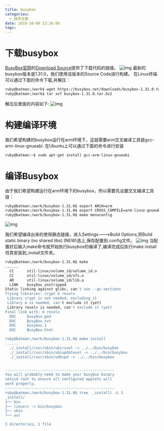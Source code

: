 ```yaml
---
title: busybox
categories:
  - 技术文章
date: 2019-10-09 23:26:09
tags:
---
```


# 下载busybox
[BusyBox官网](https://busybox.net/)的[Download Source](https://git.busybox.net/busybox/)提供了下载代码的链接。
![img](/files/busybox/busyboxwebsite.png)
最新的busybox版本是1.31.0，我们使用该版本的Source Code进行构建。
在Linux终端可以通过下面的命令下载,并解压：
```bash
ruby@batman:/work$ wget https://busybox.net/downloads/busybox-1.31.0.tar.bz2
ruby@batman:/work$ tar xvf busybox-1.31.0.tar.bz2 
```
解压后里面的内容如下:
![img](/files/busybox/busyboxsourcedir.png)


# 构建编译环境
我们希望构建的busybox运行在arm环境下，这就需要arm交叉编译工具链gcc-arm-linux-gnueabi.
在Ubuntu上可以通过下面的命令进行安装
```bash
ruby@batman:~$ sudo apt-get install gcc-arm-linux-gnueabi
```

# 编译Busybox
由于我们希望构建运行在arm环境下的busybox，所以需要先设置交叉编译工具链：
```bash
ruby@batman:/work/busybox-1.31.0$ export ARCH=arm
ruby@batman:/work/busybox-1.31.0$ export CROSS_COMPILE=arm-linux-gnueabi-
ruby@batman:/work/busybox-1.31.0$ make menuconfig
```
![img](/files/busybox/busyboxcompileconfig.png)

我们希望编译出来的使用静态链接，进入Settings--->Build Options,将Build static binary (no shared libs) (NEW)选上,保存配置到.config文件。
![img](/files/busybox/busyboxcompileconfigstaticbinary.png)
当配置好后输入make命令就开始执行busybox的编译了,编译完成后执行make install将其安装到_install文件夹。
```bash
ruby@batman:/work/busybox-1.31.0$ make
......
  CC      util-linux/volume_id/volume_id.o
  CC      util-linux/volume_id/xfs.o
  AR      util-linux/volume_id/lib.a
  LINK    busybox_unstripped
Static linking against glibc, can't use --gc-sections
Trying libraries: crypt m resolv
 Library crypt is not needed, excluding it
 Library m is needed, can't exclude it (yet)
 Library resolv is needed, can't exclude it (yet)
Final link with: m resolv
  DOC     busybox.pod
  DOC     BusyBox.txt
  DOC     busybox.1
  DOC     BusyBox.html

ruby@batman:/work/busybox-1.31.0$ make install
......
  ./_install//usr/sbin/ubirsvol -> ../../bin/busybox
  ./_install//usr/sbin/ubiupdatevol -> ../../bin/busybox
  ./_install//usr/sbin/udhcpd -> ../../bin/busybox


--------------------------------------------------
You will probably need to make your busybox binary
setuid root to ensure all configured applets will
work properly.
--------------------------------------------------
ruby@batman:/work/busybox-1.31.0$ tree  _install/ -L 1
_install/
├── bin
├── linuxrc -> bin/busybox
├── sbin
└── usr

3 directories, 1 file
```
